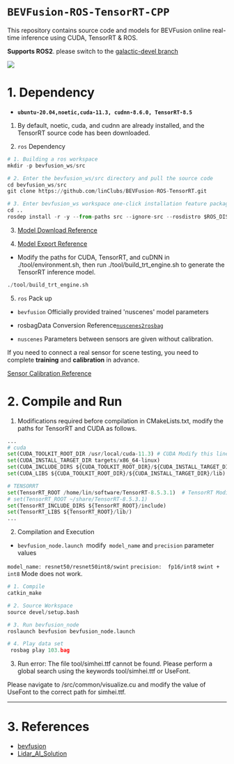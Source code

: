 # `BEVFusion-ROS-TensorRT-CPP`

This repository contains source code and models for BEVFusion online real-time inference using CUDA, TensorRT & ROS.

**Supports ROS2**. please switch to the [galactic-devel branch](https://github.com/linClubs/BEVFusion-ROS-TensorRT/tree/galactic-devel)


![](configs/cuda-bevfusion.gif)


# 1. Dependency

+ **`ubuntu-20.04,noetic,cuda-11.3, cudnn-8.6.0, TensorRT-8.5`**

1. By default, noetic, cuda, and cudnn are already installed, and the TensorRT source code has been downloaded.

2. `ros` Dependency

~~~python
# 1. Building a ros workspace
mkdir -p bevfusion_ws/src

# 2. Enter the bevfusion_ws/src directory and pull the source code
cd bevfusion_ws/src
git clone https://github.com/linClubs/BEVFusion-ROS-TensorRT.git

# 3. Enter bevfusion_ws workspace one-click installation feature package requires ros dependency
cd .. 
rosdep install -r -y --from-paths src --ignore-src --rosdistro $ROS_DISTRO
~~~

3. [Model Download Reference](https://github.com/linClubs/BEVFusion-ROS-TensorRT/blob/main/model/readme.md)

4. [Model Export Reference](https://github.com/NVIDIA-AI-IOT/Lidar_AI_Solution/blob/master/CUDA-BEVFusion/qat/README.md)

+ Modify the paths for CUDA, TensorRT, and cuDNN in ./tool/environment.sh, then run ./tool/build_trt_engine.sh to generate the TensorRT inference model.

~~~python
./tool/build_trt_engine.sh
~~~


5. `ros` Pack up

+ `bevfusion` Officially provided trained 'nuscenes' model parameters

+ rosbagData Conversion Reference[`nuscenes2rosbag`](https://github.com/linClubs/nuscenes2rosbag)

+ `nuscenes` Parameters between sensors are given without calibration.

If you need to connect a real sensor for scene testing, you need to complete **training** and **calibration** in advance.

[Sensor Calibration Reference](https://github.com/linClubs/Calibration-Is-All-You-Need)


# 2. Compile and Run

1. Modifications required before compilation in CMakeLists.txt, modify the paths for TensorRT and CUDA as follows.

~~~python
...
# cuda
set(CUDA_TOOLKIT_ROOT_DIR /usr/local/cuda-11.3) # CUDA Modify this line
set(CUDA_INSTALL_TARGET_DIR targets/x86_64-linux)
set(CUDA_INCLUDE_DIRS ${CUDA_TOOLKIT_ROOT_DIR}/${CUDA_INSTALL_TARGET_DIR}/include)
set(CUDA_LIBS ${CUDA_TOOLKIT_ROOT_DIR}/${CUDA_INSTALL_TARGET_DIR}/lib)

# TENSORRT
set(TensorRT_ROOT /home/lin/software/TensorRT-8.5.3.1)  # TensorRT Modify this line
# set(TensorRT_ROOT ~/share/TensorRT-8.5.3.1)           
set(TensorRT_INCLUDE_DIRS ${TensorRT_ROOT}/include)
set(TensorRT_LIBS ${TensorRT_ROOT}/lib/)
...
~~~

2. Compilation and Execution

+ `bevfusion_node.launch `modify` model_name` and `precision` parameter values

`model_name: resnet50/resnet50int8/swint`
`precision:  fp16/int8`
`swint + int8` Mode does not work.

~~~python
# 1. Compile
catkin_make

# 2. Source Workspace
source devel/setup.bash

# 3. Run bevfusion_node
roslaunch bevfusion bevfusion_node.launch

# 4. Play data set
 rosbag play 103.bag 
~~~

3. Run error: The file tool/simhei.ttf cannot be found. Please perform a global search using the keywords tool/simhei.ttf or UseFont.

Please navigate to /src/common/visualize.cu and modify the value of UseFont to the correct path for simhei.ttf.

---

# 3. References

+ [bevfusion](https://github.com/mit-han-lab/bevfusion)
+ [Lidar_AI_Solution](https://github.com/NVIDIA-AI-IOT/Lidar_AI_Solution)
